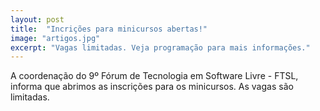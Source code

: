 ```yaml
---
layout: post
title:  "Incrições para minicursos abertas!"
image: "artigos.jpg"
excerpt: "Vagas limitadas. Veja programação para mais informações."
---
```

A coordenação do 9º Fórum de Tecnologia em Software Livre - FTSL,
informa que abrimos as inscrições para os minicursos.
As vagas são limitadas.
